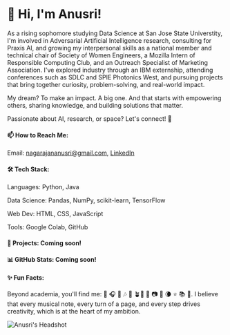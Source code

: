 # 👋 Hi, I'm Anusri!

As a rising sophomore studying Data Science at San Jose State Universtity, I'm involved in Adversarial Artificial Intelligence research, consulting for Praxis AI, and growing my interpersonal skills as a national member and technical chair of Society of Women Engineers, a Mozilla Intern of Responsible Computing Club, and an Outreach Specialist of Marketing Association. I've explored industry through an IBM externship, attending conferences such as SDLC and SPIE Photonics West, and pursuing projects that bring together curiosity, problem-solving, and real-world impact. 

My dream? To make an impact. A big one. And that starts with empowering others, sharing knowledge, and building solutions that matter. 

Passionate about AI, research, or space? Let's connect! 💫

#### 📫 How to Reach Me:

Email: nagarajananusri@gmail.com, [LinkedIn](https://www.linkedin.com/in/anusri-nagarajan/)

#### 🛠 Tech Stack:

Languages: Python, Java

Data Science: Pandas, NumPy, scikit-learn, TensorFlow

Web Dev: HTML, CSS, JavaScript

Tools: Google Colab, GitHub

#### 🚀 Projects: Coming soon! 

#### 📊 GitHub Stats: Coming soon!

#### ✨ Fun Facts:

Beyond academia, you'll find me: 🎹 🎧 🎤 🎶 🧩 🪴🌲 🌅 📷 🔭 🌘 ⭐️ 📚 📝. I believe that every musical note, every turn of a page, and every step drives creativity, which is at the heart of my ambition. 

![Anusri's Headshot](https://github.com/user-attachments/assets/798a5b76-a015-41a4-9c33-fcf4f47695a5)
